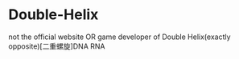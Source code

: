 # Double-Helix
not the official website OR game developer of Double Helix(exactly opposite)[二重螺旋]DNA RNA
